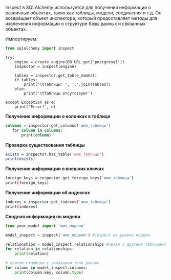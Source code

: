 Inspect в SQLAlchemy используется для получения информации о различных объектах, таких как таблицы, модели, соединения и т.д. Он возвращает объект инспектора, который предоставляет методы для извлечения информации о структуре базы данных и связанных объектах.

Импортируем:

```javascript
from sqlalchemy import inspect
```

```
try:
    engine = create_engine(DB_URL.get('postgresql'))
    inspector = inspect(engine)

    tables = inspector.get_table_names()
    if tables:
        print('\tТаблицы: ', ','.join(tables))
    else:
        print('\tТаблицы отсутствуют')

except Exception as e:
    print('Error!', e)
```

**Получение информации о колонках в таблице**

```sql
columns = inspector.get_columns('имя_таблицы')
   for column in columns:
       print(column)
```

**Проверка существования таблицы**

```perl
exists = inspector.has_table('имя_таблицы')
print(exists)
```

**Получение информации о внешних ключах**

```bash
foreign_keys = inspector.get_foreign_keys('имя_таблицы')
print(foreign_keys)
```

**Получение информации об индексах**

```bash
indexes = inspector.get_indexes('имя_таблицы')
print(indexes)
```

**Сводная информация по модели**

```python
from your_model import 'имя_модели'

model_inspect = inspect('имя_модели') #inspect на уровне модели

relationships = model_inspect.relationships #связи с другими таблицами
for relation in relationships:
    print(relation)

# список столбцов с указанием типа данных
for column in model_inspect.columns:
    print(column.key, column.type)
```

